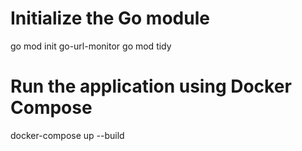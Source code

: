 # Initialize the Go module
go mod init go-url-monitor
go mod tidy

# Run the application using Docker Compose
docker-compose up --build